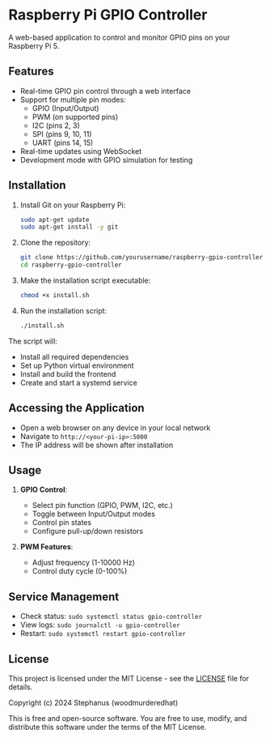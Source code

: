 # Raspberry Pi GPIO Controller

A web-based application to control and monitor GPIO pins on your Raspberry Pi 5.

## Features

- Real-time GPIO pin control through a web interface
- Support for multiple pin modes:
  - GPIO (Input/Output)
  - PWM (on supported pins)
  - I2C (pins 2, 3)
  - SPI (pins 9, 10, 11)
  - UART (pins 14, 15)
- Real-time updates using WebSocket
- Development mode with GPIO simulation for testing

## Installation

1. Install Git on your Raspberry Pi:
   ```bash
   sudo apt-get update
   sudo apt-get install -y git
   ```

2. Clone the repository:
   ```bash
   git clone https://github.com/yourusername/raspberry-gpio-controller.git
   cd raspberry-gpio-controller
   ```

3. Make the installation script executable:
   ```bash
   chmod +x install.sh
   ```

4. Run the installation script:
   ```bash
   ./install.sh
   ```

The script will:
- Install all required dependencies
- Set up Python virtual environment
- Install and build the frontend
- Create and start a systemd service

## Accessing the Application

- Open a web browser on any device in your local network
- Navigate to `http://<your-pi-ip>:5000`
- The IP address will be shown after installation

## Usage

1. **GPIO Control**:
   - Select pin function (GPIO, PWM, I2C, etc.)
   - Toggle between Input/Output modes
   - Control pin states
   - Configure pull-up/down resistors

2. **PWM Features**:
   - Adjust frequency (1-10000 Hz)
   - Control duty cycle (0-100%)

## Service Management

- Check status: `sudo systemctl status gpio-controller`
- View logs: `sudo journalctl -u gpio-controller`
- Restart: `sudo systemctl restart gpio-controller`

## License

This project is licensed under the MIT License - see the [LICENSE](LICENSE) file for details.

Copyright (c) 2024 Stephanus (woodmurderedhat)

This is free and open-source software. You are free to use, modify, and distribute this software under the terms of the MIT License.

